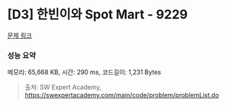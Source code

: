 # [D3] 한빈이와 Spot Mart - 9229 

[문제 링크](https://swexpertacademy.com/main/code/problem/problemDetail.do?contestProbId=AW8Wj7cqbY0DFAXN) 

### 성능 요약

메모리: 65,668 KB, 시간: 290 ms, 코드길이: 1,231 Bytes



> 출처: SW Expert Academy, https://swexpertacademy.com/main/code/problem/problemList.do